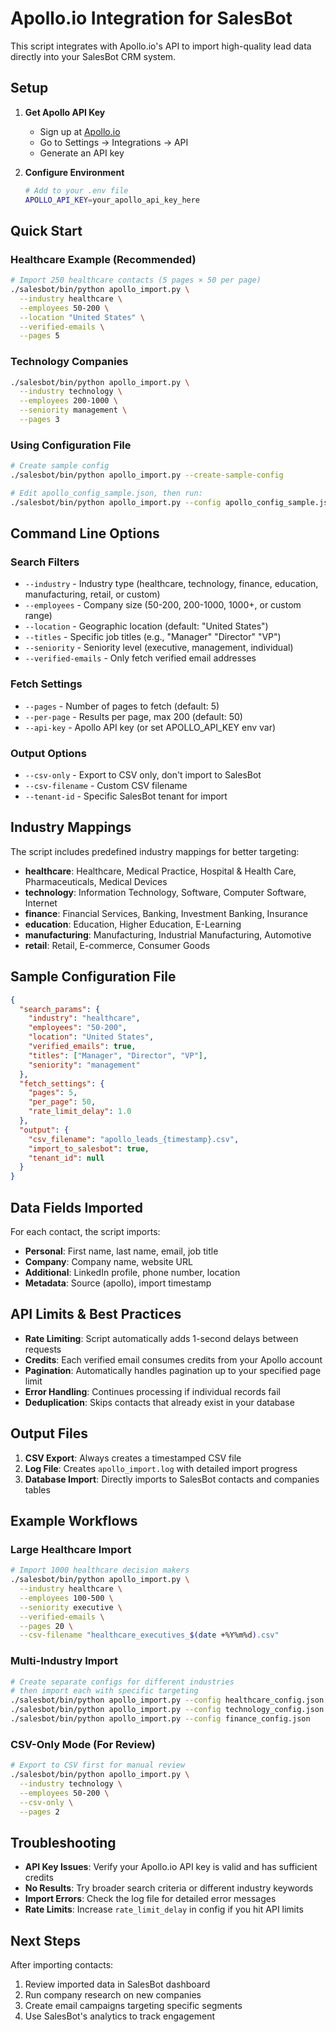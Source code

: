 # Apollo.io Integration for SalesBot

This script integrates with Apollo.io's API to import high-quality lead data directly into your SalesBot CRM system.

## Setup

1. **Get Apollo API Key**
   - Sign up at [Apollo.io](https://apollo.io)
   - Go to Settings → Integrations → API
   - Generate an API key

2. **Configure Environment**
   ```bash
   # Add to your .env file
   APOLLO_API_KEY=your_apollo_api_key_here
   ```

## Quick Start

### Healthcare Example (Recommended)
```bash
# Import 250 healthcare contacts (5 pages × 50 per page)
./salesbot/bin/python apollo_import.py \
  --industry healthcare \
  --employees 50-200 \
  --location "United States" \
  --verified-emails \
  --pages 5
```

### Technology Companies
```bash
./salesbot/bin/python apollo_import.py \
  --industry technology \
  --employees 200-1000 \
  --seniority management \
  --pages 3
```

### Using Configuration File
```bash
# Create sample config
./salesbot/bin/python apollo_import.py --create-sample-config

# Edit apollo_config_sample.json, then run:
./salesbot/bin/python apollo_import.py --config apollo_config_sample.json
```

## Command Line Options

### Search Filters
- `--industry` - Industry type (healthcare, technology, finance, education, manufacturing, retail, or custom)
- `--employees` - Company size (50-200, 200-1000, 1000+, or custom range)
- `--location` - Geographic location (default: "United States")
- `--titles` - Specific job titles (e.g., "Manager" "Director" "VP")
- `--seniority` - Seniority level (executive, management, individual)
- `--verified-emails` - Only fetch verified email addresses

### Fetch Settings
- `--pages` - Number of pages to fetch (default: 5)
- `--per-page` - Results per page, max 200 (default: 50)
- `--api-key` - Apollo API key (or set APOLLO_API_KEY env var)

### Output Options
- `--csv-only` - Export to CSV only, don't import to SalesBot
- `--csv-filename` - Custom CSV filename
- `--tenant-id` - Specific SalesBot tenant for import

## Industry Mappings

The script includes predefined industry mappings for better targeting:

- **healthcare**: Healthcare, Medical Practice, Hospital & Health Care, Pharmaceuticals, Medical Devices
- **technology**: Information Technology, Software, Computer Software, Internet
- **finance**: Financial Services, Banking, Investment Banking, Insurance
- **education**: Education, Higher Education, E-Learning
- **manufacturing**: Manufacturing, Industrial Manufacturing, Automotive
- **retail**: Retail, E-commerce, Consumer Goods

## Sample Configuration File

```json
{
  "search_params": {
    "industry": "healthcare",
    "employees": "50-200",
    "location": "United States",
    "verified_emails": true,
    "titles": ["Manager", "Director", "VP"],
    "seniority": "management"
  },
  "fetch_settings": {
    "pages": 5,
    "per_page": 50,
    "rate_limit_delay": 1.0
  },
  "output": {
    "csv_filename": "apollo_leads_{timestamp}.csv",
    "import_to_salesbot": true,
    "tenant_id": null
  }
}
```

## Data Fields Imported

For each contact, the script imports:
- **Personal**: First name, last name, email, job title
- **Company**: Company name, website URL
- **Additional**: LinkedIn profile, phone number, location
- **Metadata**: Source (apollo), import timestamp

## API Limits & Best Practices

- **Rate Limiting**: Script automatically adds 1-second delays between requests
- **Credits**: Each verified email consumes credits from your Apollo account
- **Pagination**: Automatically handles pagination up to your specified page limit
- **Error Handling**: Continues processing if individual records fail
- **Deduplication**: Skips contacts that already exist in your database

## Output Files

1. **CSV Export**: Always creates a timestamped CSV file
2. **Log File**: Creates `apollo_import.log` with detailed import progress
3. **Database Import**: Directly imports to SalesBot contacts and companies tables

## Example Workflows

### Large Healthcare Import
```bash
# Import 1000 healthcare decision makers
./salesbot/bin/python apollo_import.py \
  --industry healthcare \
  --employees 100-500 \
  --seniority executive \
  --verified-emails \
  --pages 20 \
  --csv-filename "healthcare_executives_$(date +%Y%m%d).csv"
```

### Multi-Industry Import
```bash
# Create separate configs for different industries
# then import each with specific targeting
./salesbot/bin/python apollo_import.py --config healthcare_config.json
./salesbot/bin/python apollo_import.py --config technology_config.json
./salesbot/bin/python apollo_import.py --config finance_config.json
```

### CSV-Only Mode (For Review)
```bash
# Export to CSV first for manual review
./salesbot/bin/python apollo_import.py \
  --industry technology \
  --employees 50-200 \
  --csv-only \
  --pages 2
```

## Troubleshooting

- **API Key Issues**: Verify your Apollo.io API key is valid and has sufficient credits
- **No Results**: Try broader search criteria or different industry keywords
- **Import Errors**: Check the log file for detailed error messages
- **Rate Limits**: Increase `rate_limit_delay` in config if you hit API limits

## Next Steps

After importing contacts:
1. Review imported data in SalesBot dashboard
2. Run company research on new companies
3. Create email campaigns targeting specific segments
4. Use SalesBot's analytics to track engagement